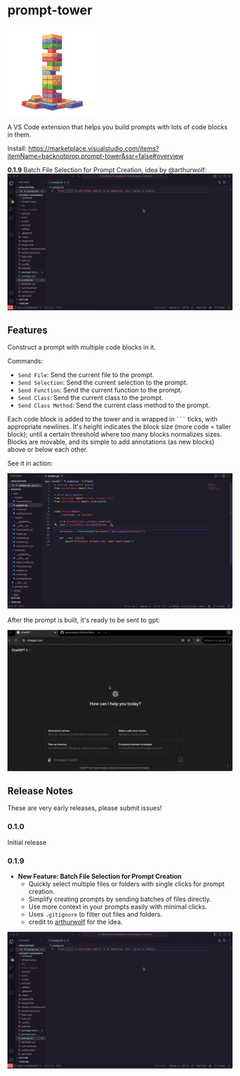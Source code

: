 # prompt-tower

<img src="https://github.com/backnotprop/prompt-tower/blob/main/image.png?raw=true" alt="Prompt Tower" width="200"/>

A VS Code extension that helps you build prompts with lots of code blocks in them.

Install: https://marketplace.visualstudio.com/items?itemName=backnotprop.prompt-tower&ssr=false#overview

**0.1.9** Batch File Selection for Prompt Creation, idea by @arthurwolf:
![Demo](https://github.com/backnotprop/prompt-tower/blob/main/0.1.4.gif?raw=true)

## Features

Construct a prompt with multiple code blocks in it.

Commands:

- `Send File`: Send the current file to the prompt.
- `Send Selection`: Send the current selection to the prompt.
- `Send Function`: Send the current function to the prompt.
- `Send Class`: Send the current class to the prompt.
- `Send Class Method`: Send the current class method to the prompt.

Each code block is added to the tower and is wrapped in ` ``` ` ticks, with appropriate newlines. It's height indicates the block size (more code = taller block); until a certain threshold where too many blocks normalizes sizes. Blocks are movable, and its simple to add annotations (as new blocks) above or below each other.

See it in action:

![Demo](https://github.com/backnotprop/prompt-tower/blob/main/vscode.gif?raw=true)

After the prompt is built, it's ready to be sent to gpt:

![GPT](https://github.com/backnotprop/prompt-tower/blob/main/gpt.gif?raw=true)

## Release Notes

These are very early releases, please submit issues!

### 0.1.0

Initial release

### 0.1.9

- **New Feature: Batch File Selection for Prompt Creation**
  - Quickly select multiple files or folders with single clicks for prompt creation.
  - Simplify creating prompts by sending batches of files directly.
  - Use more context in your prompts easily with minimal clicks.
  - Uses `.gitignore` to filter out files and folders.
  - credit to [arthurwolf](https://github.com/arthurwolf) for the idea.

![Demo](https://github.com/backnotprop/prompt-tower/blob/main/0.1.4.gif?raw=true)
